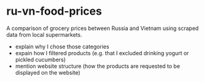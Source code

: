 # ru-vn-food-prices
A comparison of grocery prices between Russia and Vietnam using scraped data from local supermarkets.

- explain why I chose those categories
- expain how I filtered products (e.g. that I excluded drinking yogurt or pickled cucumbers)
- mention website structure (how the products are requested to be displayed on the website)
